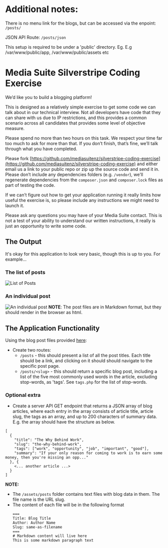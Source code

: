 # Additional notes:
There is no menu link for the blogs, but can be accessed via the enpoint:
``/posts/``

JSON API Route: 
``/posts/json``

This setup is required to be under a 'public' directory. Eg. E.g /var/www/public/app, /var/www/public/assets etc


# Media Suite Silverstripe Coding Exercise

We’d like you to build a blogging platform!

This is designed as a relatively simple exercise to get some code we can talk about in our technical interview. Not all developers have code that they can share with us due to IP restrictions, and this provides a common scenario across all candidates that provides some level of objective measure.

Please spend no more than two hours on this task. We respect your time far too much to ask for more than that. If you don’t finish, that’s fine, we’ll talk through what you have completed.

Please fork [https://github.com/mediasuitenz/silverstripe-coding-exercise](https://github.com/mediasuitenz/silverstripe-coding-exercise) and either email us a link to your public repo or zip up the source code and send it in. Please don’t include any dependencies folders (e.g. `/vendor`), we'll regenerate dependencies from the `composer.json` and `composer.lock` files as part of testing the code.

If we can’t figure out how to get your application running it really limits how useful the exercise is, so please include any instructions we might need to launch it.

Please ask any questions you may have of your Media Suite contact. This is not a test of your ability to understand our written instructions, it really is just an opportunity to write some code.

## The Output

It's okay for this application to look very basic, though this is up to you. For example...

### The list of posts

![List of Posts](./posts.png)

### An individual post

![An individual post](./post.png)
**NOTE**: The post files are in Markdown format, but they should render in the browser as html.

## The Application Functionality

Using the blog post files provided [here](./assets/posts):

- Create two routes:
  - `/posts` - this should present a list of all the post titles. Each title should be a link, and clicking on it should should navigate to the specific post page.
  - `/posts/<slug>` - this should return a specific blog post, including a list of the five most commonly used words in the article, excluding stop-words, as 'tags'. See `tags.php` for the list of stop-words.

### Optional extra

- Create a server API GET endpoint that returns a JSON array of blog articles, where each entry in the array consists of article title, article slug, the tags as an array, and up to 200 characters of summary data.
  E.g. the array should have the structure as below.

```
[
  {
    "title": "The Why Behind Work",
    "slug": "the-why-behind-work",
    "tags": ["work", "opportunity", "job", "important", "good"],
    "summary": "If your only reason for coming to work is to earn some money, then you're missing an opp..."
  }, {
    <... another article ...>
  }
]
```

**NOTE:**

- The `/assets/posts` folder contains text files with blog data in them. The file name is the URL slug.
- The content of each file will be in the following format
  ```
  ===
  Title: Blog Title
  Author: Author Name
  Slug: same-as-filename
  ===
  # Markdown content will live here
  This is some markdown paragraph text
  ```
